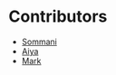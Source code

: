 # Contributors
- [Sommani](sommani@github.com)
- [Aiya](mr.aiya.aiyara@gmail.com)
- [Mark](marktbss@gmail.com)